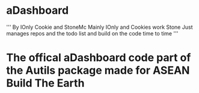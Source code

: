 # aDashboard
''' 
By IOnly Cookie and StoneMc
Mainly IOnly and Cookies work 
Stone Just manages repos and the todo list and build on the code time to time
'''
<h1>The offical aDashboard code part of the Autils package made for ASEAN Build The Earth</h1>
